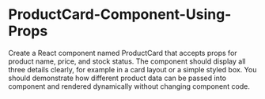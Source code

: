 # ProductCard-Component-Using-Props
Create a React component named ProductCard that accepts props for product name, price, and stock status. The component should display all three details clearly, for example in a card layout or a simple styled box. You should demonstrate how different product data can be passed into component and rendered dynamically without changing component code.
